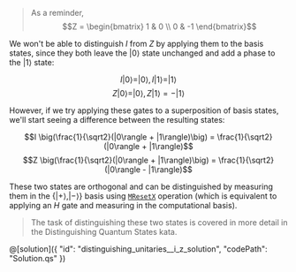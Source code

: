 > As a reminder, $$Z = \begin{bmatrix} 1 & 0 \\ 0 & -1 \end{bmatrix}$$

We won't be able to distinguish $I$ from $Z$ by applying them to the basis states, since they both leave the $|0\rangle$ state unchanged and add a phase to the $|1\rangle$ state: 

$$I|0\rangle = |0\rangle, I|1\rangle = |1\rangle$$
$$Z|0\rangle = |0\rangle, Z|1\rangle = -|1\rangle$$

However, if we try applying these gates to a superposition of basis states, we'll start seeing a difference between the resulting states:

$$I \big(\frac{1}{\sqrt2}(|0\rangle + |1\rangle)\big) = \frac{1}{\sqrt2}(|0\rangle + |1\rangle)$$
$$Z \big(\frac{1}{\sqrt2}(|0\rangle + |1\rangle)\big) = \frac{1}{\sqrt2}(|0\rangle - |1\rangle)$$

These two states are orthogonal and can be distinguished by measuring them in the $\{ |+\rangle, |-\rangle\}$ basis using [`MResetX`](https://learn.microsoft.com/qsharp/api/qsharp-lang/microsoft.quantum.measurement/mresetx) operation (which is equivalent to applying an $H$ gate and measuring in the computational basis).

> The task of distinguishing these two states is covered in more detail in the Distinguishing Quantum States kata.

@[solution]({
    "id": "distinguishing_unitaries__i_z_solution",
    "codePath": "Solution.qs"
})
